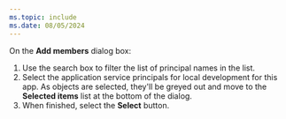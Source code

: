 ```yaml
---
ms.topic: include
ms.date: 08/05/2024
---
```

On the **Add members** dialog box:

1. Use the search box to filter the list of principal names in the list.
1. Select the application service principals for local development for this app. As objects are selected, they'll be greyed out and move to the **Selected items** list at the bottom of the dialog.
1. When finished, select the **Select** button.
